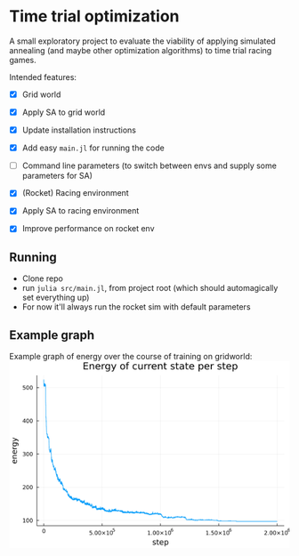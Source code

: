 # Time trial optimization
A small exploratory project to evaluate the viability of applying simulated annealing (and maybe other optimization algorithms) to time trial racing games.

Intended features:
- [x] Grid world
- [x] Apply SA to grid world
- [x] Update installation instructions
- [x] Add easy `main.jl` for running the code
- [ ] Command line parameters (to switch between envs and supply some parameters for SA)
- [x] (Rocket) Racing environment
- [x] Apply SA to racing environment
- [x] Improve performance on rocket env


## Running
- Clone repo
- run `julia src/main.jl`, from project root (which should automagically set everything up)
- For now it'll always run the rocket sim with default parameters


## Example graph
Example graph of energy over the course of training on gridworld:
![Here should be an image](example_run.png)